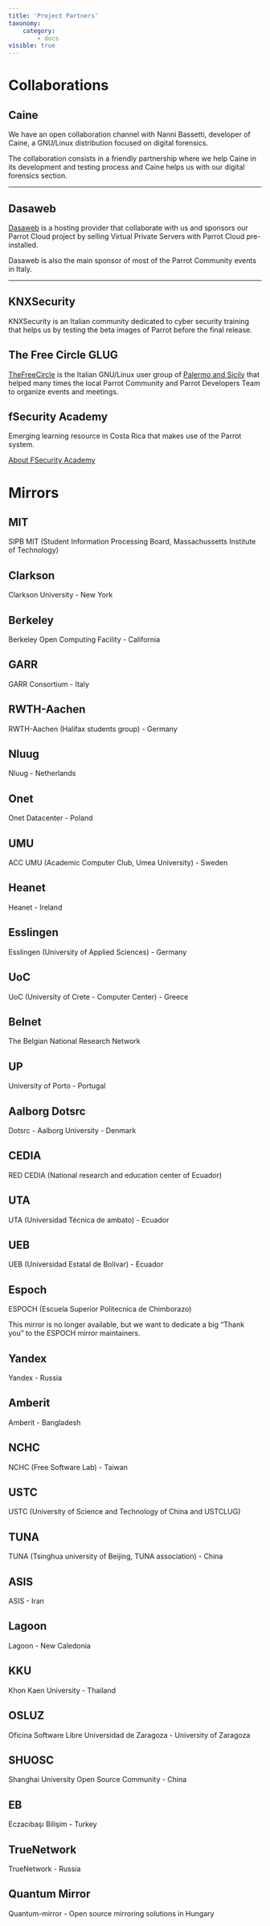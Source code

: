 ```yaml
---
title: 'Project Partners'
taxonomy:
    category:
        - docs
visible: true
---
```


# Collaborations

## Caine


We have an open collaboration channel with Nanni Bassetti, developer of Caine, a GNU/Linux distribution focused on digital forensics.

The collaboration consists in a friendly partnership where we help Caine in its development and testing process and Caine helps us with our digital forensics section.

***

## Dasaweb


[Dasaweb](https://www.dasaweb.net) is a hosting provider that collaborate with us and sponsors our Parrot Cloud project by selling Virtual Private Servers with Parrot Cloud pre-installed.

Dasaweb is also the main sponsor of most of the Parrot Community events in Italy.

***

## KNXSecurity

KNXSecurity is an Italian community dedicated to cyber security training that helps us by testing the beta images of Parrot before the final release.

## The Free Circle GLUG

[TheFreeCircle](https://www.thefreecircle.org/) is the Italian GNU/Linux user group of [Palermo and Sicily](http://lugmap.linux.it/sicilia/) that helped many times the local Parrot Community and Parrot Developers Team to organize events and meetings.

## fSecurity Academy

Emerging learning resource in Costa Rica that makes use of the Parrot system.

[About FSecurity Academy](https://www.fsecurityacademy.com/about/)


# Mirrors

## MIT


SIPB MIT (Student Information Processing Board, Massachussetts Institute of Technology)

## Clarkson


Clarkson University - New York

## Berkeley


Berkeley Open Computing Facility - California

## GARR


GARR Consortium - Italy

## RWTH-Aachen


RWTH-Aachen (Halifax students group) - Germany

## Nluug


Nluug - Netherlands

## Onet


Onet Datacenter - Poland

## UMU


ACC UMU (Academic Computer Club, Umea University) - Sweden

## Heanet


Heanet - Ireland

## Esslingen


Esslingen (University of Applied Sciences) - Germany

## UoC


UoC (University of Crete - Computer Center) - Greece

## Belnet


The Belgian National Research Network

## UP


University of Porto - Portugal

## Aalborg Dotsrc


Dotsrc - Aalborg University - Denmark

## CEDIA


RED CEDIA (National research and education center of Ecuador)

## UTA


UTA (Universidad Técnica de ambato) - Ecuador

## UEB


UEB (Universidad Estatal de Bolivar) - Ecuador

## Espoch


ESPOCH (Escuela Superior Politecnica de Chimborazo)

This mirror is no longer available, but we want to dedicate a big “Thank you” to the ESPOCH mirror maintainers.

## Yandex


Yandex - Russia

## Amberit


Amberit - Bangladesh

## NCHC


NCHC (Free Software Lab) - Taiwan

## USTC


USTC (University of Science and Technology of China and USTCLUG)

## TUNA


TUNA (Tsinghua university of Beijing, TUNA association) - China

## ASIS


ASIS - Iran

## Lagoon


Lagoon - New Caledonia

## KKU


Khon Kaen University - Thailand

## OSLUZ


Oficina Software Libre Universidad de Zaragoza - University of Zaragoza

## SHUOSC


Shanghai University Open Source Community - China

## EB


Eczacıbaşı Bilişim - Turkey

## TrueNetwork


TrueNetwork - Russia

## Quantum Mirror

Quantum-mirror - Open source mirroring solutions in Hungary